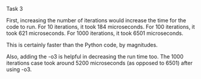 Task 3

First, increasing the number of iterations would increase the time for the code to run. For 10 iterations, it took 184 microseconds. For 100 iterations, it took 621 microseconds. For 1000 iterations, it took 6501 microseconds. 

This is certainly faster than the Python code, by magnitudes.

Also, adding the -o3 is helpful in decreasing the run time too. The 1000 iterations case took around 5200 microseconds (as opposed to 6501) after using -o3.

